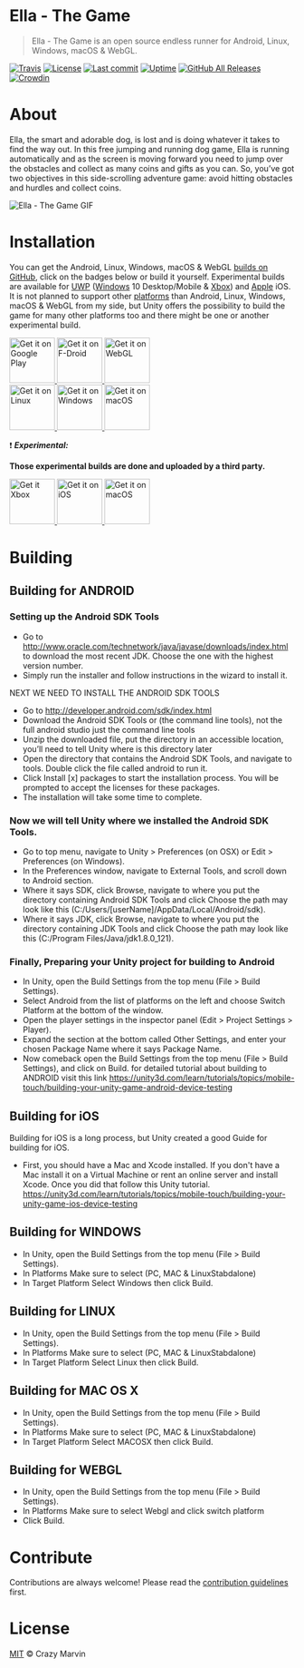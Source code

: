# Ella - The Game

> Ella - The Game is an open source endless runner for Android, Linux, Windows, macOS & WebGL.

[![Travis](https://img.shields.io/travis/Crazy-Marvin/EllaTheGame.svg)](https://travis-ci.org/Crazy-Marvin/EllaTheGame)
[![License](https://img.shields.io/github/license/Crazy-Marvin/EllaTheGame.svg)](LICENSE.txt)
[![Last commit](https://img.shields.io/github/last-commit/Crazy-Marvin/EllaTheGame.svg)](https://github.com/Crazy-Marvin/EllaTheGame/)
[![Uptime](https://img.shields.io/uptimerobot/ratio/m779308644-29ef42d166c8d53375c7faf3.svg)](https://poopjournal.rocks/EllaTheGame/play/)
[![GitHub All Releases](https://img.shields.io/github/downloads/Crazy-Marvin/EllaTheGame/total?color=brightgreen)](https://github.com/Crazy-Marvin/EllaTheGame/releases)
[![Crowdin](https://badges.crowdin.net/ella-the-game/localized.svg?style=flat-square)](https://crowdin.com/project/ella-the-game)

# About

Ella, the smart and adorable dog, is lost and is doing whatever it takes to find the way out. In this free jumping and running dog game, Ella is running automatically and as the screen is moving forward you need to jump over the obstacles and collect as many coins and gifts as you can. So, you’ve got two objectives in this side-scrolling adventure game: avoid hitting obstacles and hurdles and collect coins.

![Ella - The Game GIF](https://media.giphy.com/media/3oeNXAHQjYmLSvdzUU/giphy.gif)
        
# Installation

You can get the Android, Linux, Windows, macOS & WebGL [builds on GitHub](https://github.com/Crazy-Marvin/EllaTheGame/releases/), click on the badges below or build it yourself. Experimental builds are available for [UWP](https://youtu.be/f20saEKeSpE) ([Windows](https://www.microsoft.com/windows) 10 Desktop/Mobile & [Xbox](https://www.xbox.com/)) and [Apple](https://www.apple.com/) iOS.
It is not planned to support other [platforms](https://unity3d.com/unity/features/multiplatform) than Android, Linux, Windows, macOS & WebGL from my side, but Unity offers the possibility to build the game for many other platforms too and there might be one or another experimental build.

<a href="https://play.google.com/store/apps/details?id=rocks.poopjournal.Ella">
    <img alt="Get it on Google Play"
        height="80"
        src="https://user-images.githubusercontent.com/15004217/36810046-fa306856-1cc9-11e8-808e-6eb8a81783c7.png" />
        </a>  
<a href="https://f-droid.org/packages/rocks.poopjournal.Ella/">
    <img alt="Get it on F-Droid"
        height="80"
        src="https://user-images.githubusercontent.com/15004217/36919296-19b8524e-1e5d-11e8-8962-48463b1cec8a.png" />
        </a>
<a href="https://poopjournal.rocks/EllaTheGame/play/">
    <img alt="Get it on WebGL"
        height="80"
        src="https://user-images.githubusercontent.com/15004217/36810049-fac5dc74-1cc9-11e8-81e5-a2565ffd1d83.png" />
        </a>  
        <br>
 <a href="https://github.com/Crazy-Marvin/EllaTheGame/releases/">
    <img alt="Get it on Linux"
        height="80"
        src="https://user-images.githubusercontent.com/15004217/36810047-fa774906-1cc9-11e8-94da-ec2db1c37813.png" />
        </a>
  <a href="https://github.com/Crazy-Marvin/EllaTheGame/releases/">
    <img alt="Get it on Windows"
        height="80"
        src="https://user-images.githubusercontent.com/15004217/36810050-faf040c2-1cc9-11e8-8ace-b32a036cab81.png" />
        </a>
  <a href="https://github.com/Crazy-Marvin/EllaTheGame/releases/">
    <img alt="Get it on macOS"
        height="80"
        src="https://user-images.githubusercontent.com/15004217/36919363-43e3acee-1e5d-11e8-8378-5a313c27320a.png" />
        </a> 
     
     
:exclamation: ___Experimental:___

__Those experimental builds are done and uploaded by a third party.__

<a href="https://github.com/Crazy-Marvin/EllaTheGame/releases/">
    <img alt="Get it Xbox"
        height="80"
        src="https://user-images.githubusercontent.com/15004217/36939531-43710c04-1f32-11e8-8ef3-a77743570306.png" />
        </a>
<a href="https://github.com/Crazy-Marvin/EllaTheGame/releases/">
    <img alt="Get it on iOS"
        height="80"
        src="https://user-images.githubusercontent.com/15004217/36919325-304905bc-1e5d-11e8-9a11-fd61610049e3.png" />
        </a> 
<a href="https://github.com/Crazy-Marvin/EllaTheGame/releases/">
    <img alt="Get it on macOS"
        height="80"
        src="https://user-images.githubusercontent.com/15004217/36810048-fa97faf2-1cc9-11e8-88b4-adf66d6e2cc6.png" />
        </a> 


# Building

## Building for ANDROID

### Setting up the Android SDK Tools
- Go to http://www.oracle.com/technetwork/java/javase/downloads/index.html to download the most recent JDK.    Choose the one with the highest version number.
- Simply run the installer and follow instructions in the wizard to install it.

NEXT WE NEED TO INSTALL THE ANDROID SDK TOOLS
- Go to http://developer.android.com/sdk/index.html
- Download the Android SDK Tools or (the command line tools), not the full android studio just the command line tools
- Unzip the downloaded file, put the directory in an accessible location, you’ll need to tell Unity where is this  directory later
- Open the directory that contains the Android SDK Tools, and navigate to tools. Double click the file called android to run it.
- Click Install [x] packages to start the installation process. You will be prompted to accept the licenses for these packages.
- The installation will take some time to complete.
### Now we will tell Unity where we installed the Android SDK Tools.
- Go to top menu, navigate to Unity > Preferences (on OSX) or Edit > Preferences (on Windows).
- In the Preferences window, navigate to External Tools, and scroll down to Android section.
- Where it says SDK, click Browse, navigate to where you put the directory containing Android SDK Tools and click Choose the path may look like this (C:/Users/[userName]/AppData/Local/Android/sdk).
- Where it says JDK, click Browse, navigate to where you put the directory containing JDK Tools and click Choose the path may look like this (C:/Program Files/Java/jdk1.8.0_121).
### Finally, Preparing your Unity project for building to Android
 - In Unity, open the Build Settings from the top menu (File > Build Settings).
 - Select Android from the list of platforms on the left and choose Switch Platform at the bottom of the window.
 - Open the player settings in the inspector panel (Edit > Project Settings > Player).
 - Expand the section at the bottom called Other Settings, and enter your chosen Package Name where it says Package Name.
 - Now comeback open the Build Settings from the top menu (File > Build Settings), and click on Build.
 for detailed tutorial about building to ANDROID visit this link https://unity3d.com/learn/tutorials/topics/mobile-touch/building-your-unity-game-android-device-testing
 
 ## Building for iOS
 
 Building for iOS is a long process, but Unity created a good Guide for building for iOS.
 - First, you should have a Mac and Xcode installed. If you don't have a Mac install it on a Virtual Machine or rent an online server and install Xcode. Once you did that follow this Unity tutorial.
 https://unity3d.com/learn/tutorials/topics/mobile-touch/building-your-unity-game-ios-device-testing

 
  ## Building for WINDOWS
  
  - In Unity, open the Build Settings from the top menu (File > Build Settings).
  - In Platforms Make sure to select (PC, MAC & LinuxStabdalone)
  - In Target Platform Select Windows then click Build.
  
  ## Building for LINUX
  
  - In Unity, open the Build Settings from the top menu (File > Build Settings).
  - In Platforms Make sure to select (PC, MAC & LinuxStabdalone)
  - In Target Platform Select Linux then click Build.
  
  ## Building for MAC OS X
  
  - In Unity, open the Build Settings from the top menu (File > Build Settings).
  - In Platforms Make sure to select (PC, MAC & LinuxStabdalone)
  - In Target Platform Select MACOSX then click Build.
  
    
  ## Building for WEBGL

- In Unity, open the Build Settings from the top menu (File > Build Settings).
- In Platforms Make sure to select Webgl and click switch platform
- Click Build.
  
# Contribute
  
Contributions are always welcome! Please read the [contribution guidelines](https://github.com/Crazy-Marvin/EllaTheGame/blob/master/CONTRIBUTING.md) first.
  
# License
  
[MIT](https://www.tldrlegal.com/l/mit) © Crazy Marvin
 
 
